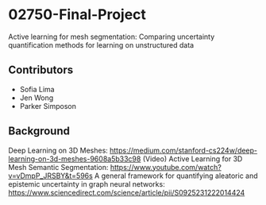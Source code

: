 # 02750-Final-Project
Active learning for mesh segmentation: Comparing uncertainty quantification methods for learning on unstructured data
## Contributors
* Sofia Lima
* Jen Wong
* Parker Simposon

## Background
Deep Learning on 3D Meshes: https://medium.com/stanford-cs224w/deep-learning-on-3d-meshes-9608a5b33c98
(Video) Active Learning for 3D Mesh Semantic Segmentation: https://www.youtube.com/watch?v=vDmpP_JRSBY&t=596s
A general framework for quantifying aleatoric and epistemic uncertainty in graph neural networks: https://www.sciencedirect.com/science/article/pii/S0925231222014424
